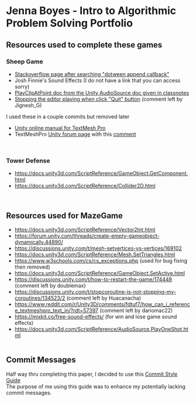 # Jenna Boyes - Intro to Algorithmic Problem Solving Portfolio
## Resources used to complete these games
### Sheep Game
- [Stackoverflow page after searching "dotween append callback"](https://stackoverflow.com/questions/73200801/dotween-how-to-call-a-function-when-tween-has-finished)
- Josh Finnie's Sound Effects (I do not have a link that you can access sorry)
- [PlayClipAtPoint doc from the Unity AudioSource doc given in classnotes](https://docs.unity3d.com/ScriptReference/AudioSource.PlayClipAtPoint.html)
- [Stopping the editor playing when click "Quit" button](https://discussions.unity.com/t/how-to-stop-game-from-running-in-editor/128109) (comment left by Jignesh_G)

I used these in a couple commits but removed later
- [Unity online manual for TextMesh Pro](https://docs.unity3d.com/Packages/com.unity.textmeshpro@2.0/manual/index.html)
- TextMeshPro [Unity forum page](https://forum.unity.com/threads/changing-textmeshpro-text-from-ui-via-script.462250/) with this [comment](https://github.com/otago-polytechnic-bit-courses/id630151-s1-24-portfolio-lolyay270/assets/127159745/000798c2-a366-4cc5-981c-02f67dcff660)
<br/>

### Tower Defense
- https://docs.unity3d.com/ScriptReference/GameObject.GetComponent.html
- https://docs.unity3d.com/ScriptReference/Collider2D.html
<br/>

## Resources used for MazeGame
- https://docs.unity3d.com/ScriptReference/Vector2Int.html 
- https://forum.unity.com/threads/create-empty-gameobject-dynamically.44890/
- https://discussions.unity.com/t/mesh-setvertices-vs-vertices/169102
- https://docs.unity3d.com/ScriptReference/Mesh.SetTriangles.html
- https://www.w3schools.com/cs/cs_exceptions.php (used for bug fixing then removed)
- https://docs.unity3d.com/ScriptReference/GameObject.SetActive.html
- https://discussions.unity.com/t/how-to-restart-the-game/174448 (comment left by doublemax)
- https://discussions.unity.com/t/stopcoroutine-is-not-stopping-my-coroutines/134523/2 (comment left by Huacanacha)
- https://www.reddit.com/r/Unity3D/comments/fdtuf7/how_can_i_reference_textmeshpro_text_in/?rdt=57397 (comment left by dariomac22)
- https://mixkit.co/free-sound-effects/ (for win and lose game sound effects)
- https://docs.unity3d.com/ScriptReference/AudioSource.PlayOneShot.html
<br/><br/>

## Commit Messages
Half way thru completing this paper, I decided to use this [Commit Style Guide](https://gist.github.com/ericavonb/3c79e5035567c8ef3267) <br/>
The purpose of me using this guide was to enhance my potentially lacking commit messages. 